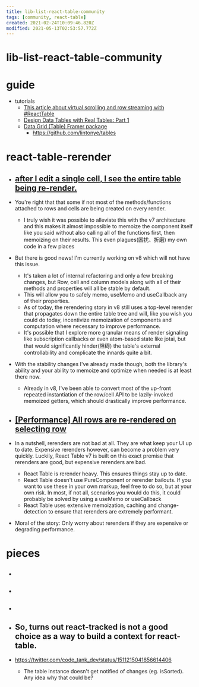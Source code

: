 ```yaml
---
title: lib-list-react-table-community
tags: [community, react-table]
created: 2021-02-24T10:09:46.820Z
modified: 2021-05-13T02:53:57.772Z
---
```


# lib-list-react-table-community

# guide

- tutorials
  - [This article about virtual scrolling and row streaming with #ReactTable](https://blog.px.dev/tables-are-hard-3/)
  - [Design Data Tables with Real Tables: Part 1](https://learnreact.design/2020/02/08/design-data-tables-with-real-tables-part-1)
  - [Data Grid (Table) Framer package](https://packages.framer.com/package/lintonye/data-grid-table)
    - https://github.com/lintonye/tables
# react-table-rerender
- ## [after I edit a single cell, I see the entire table being re-render.](https://github.com/tannerlinsley/react-table/issues/2824)
- You're right that that some if not most of the methods/functions attached to rows and cells are being created on every render. 
  - I truly wish it was possible to alleviate this with the v7 architecture and this makes it almost impossible to memoize the component itself like you said without also calling all of the functions first, then memoizing on their results. This even plagues(困扰、折磨) my own code in a few places
- But there is good news! I'm currently working on v8 which will not have this issue. 
  - It's taken a lot of internal refactoring and only a few breaking changes, but Row, cell and column models along with all of their methods and properties will all be stable by default. 
  - This will allow you to safely memo, useMemo and useCallback any of their properties. 
  - As of today, the rerendering story in v8 still uses a top-level rerender that propagates down the entire table tree and will, like you wish you could do today, incentivize memoization of components and computation where necessary to improve performance. 
  - It's possible that I explore more granular means of render signaling like subscription callbacks or even atom-based state like jotai, but that would significantly hinder(阻碍) the table's external controllability and complicate the innards quite a bit.
- With the stability changes I've already made though, both the library's ability and your ability to memoize and optimize when needed is at least there now. 
  - Already in v8, I've been able to convert most of the up-front repeated instantiation of the row/cell API to be lazily-invoked memoized getters, which should drastically improve performance.

- ## [[Performance] All rows are re-rendered on selecting row](https://github.com/tannerlinsley/react-table/issues/1496)
- In a nutshell, rerenders are not bad at all. They are what keep your UI up to date. Expensive rerenders however, can become a problem very quickly. Luckily, React Table v7 is built on this exact premise that rerenders are good, but expensive rerenders are bad.
  - React Table is rerender heavy. This ensures things stay up to date.
  - React Table doesn't use PureComponent or rerender bailouts. If you want to use these in your own markup, feel free to do so, but at your own risk. In most, if not all, scenarios you would do this, it could probably be solved by using a useMemo or useCallback
  - React Table uses extensive memoization, caching and change-detection to ensure that rerenders are extremely performant.
- Moral of the story: Only worry about rerenders if they are expensive or degrading performance.
# pieces
- ## 

- ## 

- ## 

- ## So, turns out react-tracked is not a good choice as a way to build a context for react-table. 
- https://twitter.com/code_tank_dev/status/1511215041856614406
  - The table instance doesn't get notified of changes (eg. isSorted). Any idea why that could be?
